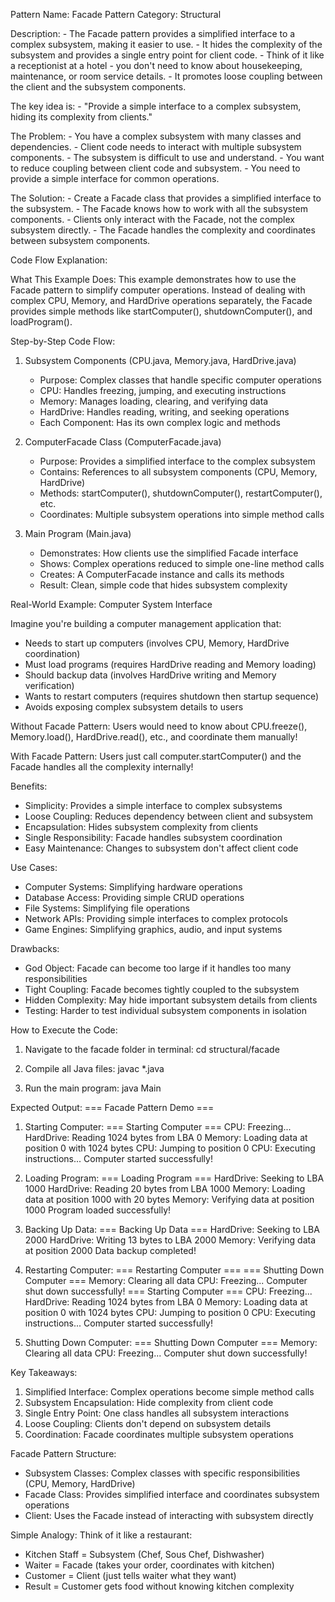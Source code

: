 Pattern Name: Facade
Pattern Category: Structural

Description:
    - The Facade pattern provides a simplified interface to a complex subsystem, making it easier to use.
    - It hides the complexity of the subsystem and provides a single entry point for client code.
    - Think of it like a receptionist at a hotel - you don't need to know about housekeeping, maintenance, or room service details.
    - It promotes loose coupling between the client and the subsystem components.

The key idea is:
    - "Provide a simple interface to a complex subsystem, hiding its complexity from clients."

The Problem:
    - You have a complex subsystem with many classes and dependencies.
    - Client code needs to interact with multiple subsystem components.
    - The subsystem is difficult to use and understand.
    - You want to reduce coupling between client code and subsystem.
    - You need to provide a simple interface for common operations.

The Solution:
    - Create a Facade class that provides a simplified interface to the subsystem.
    - The Facade knows how to work with all the subsystem components.
    - Clients only interact with the Facade, not the complex subsystem directly.
    - The Facade handles the complexity and coordinates between subsystem components.

Code Flow Explanation:

What This Example Does:
This example demonstrates how to use the Facade pattern to simplify computer operations. Instead of dealing with complex CPU, Memory, and HardDrive operations separately, the Facade provides simple methods like startComputer(), shutdownComputer(), and loadProgram().

Step-by-Step Code Flow:

1. Subsystem Components (CPU.java, Memory.java, HardDrive.java)
   - Purpose: Complex classes that handle specific computer operations
   - CPU: Handles freezing, jumping, and executing instructions
   - Memory: Manages loading, clearing, and verifying data
   - HardDrive: Handles reading, writing, and seeking operations
   - Each Component: Has its own complex logic and methods

2. ComputerFacade Class (ComputerFacade.java)
   - Purpose: Provides a simplified interface to the complex subsystem
   - Contains: References to all subsystem components (CPU, Memory, HardDrive)
   - Methods: startComputer(), shutdownComputer(), restartComputer(), etc.
   - Coordinates: Multiple subsystem operations into simple method calls

3. Main Program (Main.java)
   - Demonstrates: How clients use the simplified Facade interface
   - Shows: Complex operations reduced to simple one-line method calls
   - Creates: A ComputerFacade instance and calls its methods
   - Result: Clean, simple code that hides subsystem complexity

Real-World Example: Computer System Interface

Imagine you're building a computer management application that:
- Needs to start up computers (involves CPU, Memory, HardDrive coordination)
- Must load programs (requires HardDrive reading and Memory loading)
- Should backup data (involves HardDrive writing and Memory verification)
- Wants to restart computers (requires shutdown then startup sequence)
- Avoids exposing complex subsystem details to users

Without Facade Pattern:
Users would need to know about CPU.freeze(), Memory.load(), HardDrive.read(), etc., and coordinate them manually!

With Facade Pattern:
Users just call computer.startComputer() and the Facade handles all the complexity internally!

Benefits:
- Simplicity: Provides a simple interface to complex subsystems
- Loose Coupling: Reduces dependency between client and subsystem
- Encapsulation: Hides subsystem complexity from clients
- Single Responsibility: Facade handles subsystem coordination
- Easy Maintenance: Changes to subsystem don't affect client code

Use Cases:
- Computer Systems: Simplifying hardware operations
- Database Access: Providing simple CRUD operations
- File Systems: Simplifying file operations
- Network APIs: Providing simple interfaces to complex protocols
- Game Engines: Simplifying graphics, audio, and input systems

Drawbacks:
- God Object: Facade can become too large if it handles too many responsibilities
- Tight Coupling: Facade becomes tightly coupled to the subsystem
- Hidden Complexity: May hide important subsystem details from clients
- Testing: Harder to test individual subsystem components in isolation

How to Execute the Code:
1. Navigate to the facade folder in terminal:
   cd structural/facade

2. Compile all Java files:
   javac *.java

3. Run the main program:
   java Main

Expected Output:
=== Facade Pattern Demo ===

1. Starting Computer:
=== Starting Computer ===
CPU: Freezing...
HardDrive: Reading 1024 bytes from LBA 0
Memory: Loading data at position 0 with 1024 bytes
CPU: Jumping to position 0
CPU: Executing instructions...
Computer started successfully!

2. Loading Program:
=== Loading Program ===
HardDrive: Seeking to LBA 1000
HardDrive: Reading 20 bytes from LBA 1000
Memory: Loading data at position 1000 with 20 bytes
Memory: Verifying data at position 1000
Program loaded successfully!

3. Backing Up Data:
=== Backing Up Data ===
HardDrive: Seeking to LBA 2000
HardDrive: Writing 13 bytes to LBA 2000
Memory: Verifying data at position 2000
Data backup completed!

4. Restarting Computer:
=== Restarting Computer ===
=== Shutting Down Computer ===
Memory: Clearing all data
CPU: Freezing...
Computer shut down successfully!
=== Starting Computer ===
CPU: Freezing...
HardDrive: Reading 1024 bytes from LBA 0
Memory: Loading data at position 0 with 1024 bytes
CPU: Jumping to position 0
CPU: Executing instructions...
Computer started successfully!

5. Shutting Down Computer:
=== Shutting Down Computer ===
Memory: Clearing all data
CPU: Freezing...
Computer shut down successfully!


Key Takeaways:
1. Simplified Interface: Complex operations become simple method calls
2. Subsystem Encapsulation: Hide complexity from client code
3. Single Entry Point: One class handles all subsystem interactions
4. Loose Coupling: Clients don't depend on subsystem details
5. Coordination: Facade coordinates multiple subsystem operations

Facade Pattern Structure:
- Subsystem Classes: Complex classes with specific responsibilities (CPU, Memory, HardDrive)
- Facade Class: Provides simplified interface and coordinates subsystem operations
- Client: Uses the Facade instead of interacting with subsystem directly

Simple Analogy:
Think of it like a restaurant:
- Kitchen Staff = Subsystem (Chef, Sous Chef, Dishwasher)
- Waiter = Facade (takes your order, coordinates with kitchen)
- Customer = Client (just tells waiter what they want)
- Result = Customer gets food without knowing kitchen complexity

